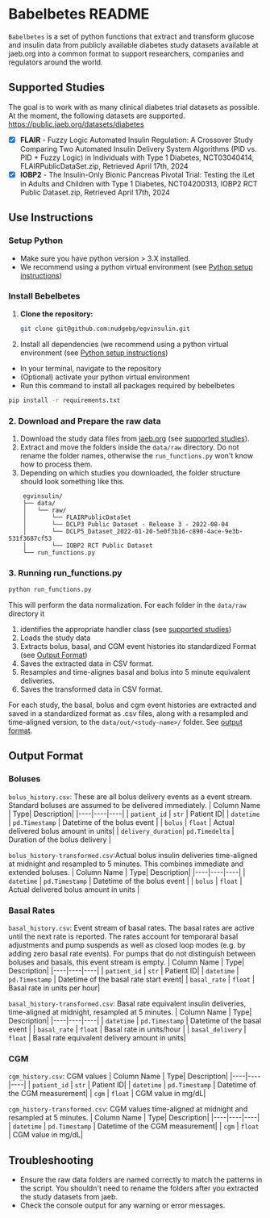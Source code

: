 # Babelbetes README

`Babelbetes` is a set of python functions that extract and transform glucose and insulin data from publicly available diabetes study datasets available at jaeb.org into a common format to support researchers, companies and regulators around the world.

## Supported Studies
The goal is to work with as many clinical diabetes trial datasets as possible. At the moment, the following datasets are supported.
https://public.jaeb.org/datasets/diabetes

 - [x] **FLAIR** - Fuzzy Logic Automated Insulin Regulation: A Crossover Study Comparing Two Automated Insulin Delivery System Algorithms (PID vs. PID + Fuzzy Logic) in Individuals with Type 1 Diabetes, NCT03040414, FLAIRPublicDataSet.zip, Retrieved April 17th, 2024 
 - [x] **IOBP2** - The Insulin-Only Bionic Pancreas Pivotal Trial: Testing the iLet in Adults and Children with Type 1 Diabetes,	NCT04200313, IOBP2 RCT Public Dataset.zip, Retrieved April 17th, 2024

## Use Instructions
### Setup Python
* Make sure you have python version > 3.X installed.
* We recommend using a python virtual environment (see [Python setup instructions](/python-setup))

### Install Bebelbetes
1. **Clone the repository:**
    ```sh
    git clone git@github.com:nudgebg/egvinsulin.git
    ```
2. Install all dependencies (we recommend using a python virtual environment (see [Python setup instructions](/python-setup))
* In your terminal, navigate to the repository
* (Optional) activate your python virtual environment 
* Run this command to install all packages required by bebelbetes
```bash 
pip install -r requirements.txt
```

### 2. Download and Prepare the raw data
 1. Download the study data files from [jaeb.org](https://public.jaeb.org/datasets/diabetes) (see [supported studies](#supported-studies)).
 2. Extract and move the folders inside the `data/raw` directory. Do not rename the folder names, otherwise the `run_functions.py` won't know how to process them.
 3. Depending on which studies you downloaded, the folder structure should look something like this.
```
    egvinsulin/
    ├── data/
    │   └── raw/
    │       └── FLAIRPublicDataSet
    │       └── DCLP3 Public Dataset - Release 3 - 2022-08-04
    │       └── DCLP5_Dataset_2022-01-20-5e0f3b16-c890-4ace-9e3b-531f3687cf53
    │       └── IOBP2 RCT Public Dataset
    └── run_functions.py
```

### 3. Running run_functions.py

```sh
python run_functions.py
```
This will perform the data normalization. For each folder in the `data/raw` directory it 
 1. identifies the appropriate handler class (see [supported studies](#supported-studies))
 2. Loads the study data
 3. Extracts bolus, basal, and CGM event histories ito standardized Format (see [Output Format](#output-format))
 4. Saves the extracted data in CSV format.
 5. Resamples and time-alignes basal and bolus into 5 minute equivalent deliveries.
 6. Saves the transformed data in CSV format.

For each study, the basal, bolus and cgm event histories are extracted and saved in a standardized format as .csv files, along with a resampled and time-aligned version, to the `data/out/<study-name>/` folder. See [output format](#output-format).


## Output Format
### Boluses
`bolus_history.csv`: These are all bolus delivery events as a event stream. Standard boluses are assumed to be delivered immediately. 
| Column Name | Type| Description|
|----|----|----|
| `patient_id`       | `str`              | Patient ID|
| `datetime`         | `pd.Timestamp`     | Datetime of the bolus event  |
| `bolus`            | `float`            | Actual delivered bolus amount in units|
| `delivery_duration`| `pd.Timedelta`     | Duration of the bolus delivery   |

`bolus_history-transformed.csv`:Actual bolus insulin deliveries time-aligned at midnight and resampled to 5 minutes. This combines immediate and extended boluses. 
| Column Name | Type| Description|
|----|----|----|
| `datetime`  | `pd.Timestamp` | Datetime of the bolus event  |
| `bolus`     | `float`        | Actual delivered bolus amount in units |

### Basal Rates
`basal_history.csv`: Event stream of basal rates. The basal rates are active until the next rate is reported. The rates account for temporaral basal adjustments and pump suspends as well as closed loop modes (e.g. by adding zero basal rate events). For pumps that do not distinguish between boluses and basals, this event stream is empty.
| Column Name  | Type| Description|
|----|----|----|
| `patient_id` | `str`              | Patient ID|
| `datetime`   | `pd.Timestamp`     | Datetime of the basal rate start  event|
| `basal_rate` | `float`            | Basal rate in units per hour|


`basal_history-transformed.csv`: Basal rate equivalent insulin deliveries, time-aligned at midnight, resampled at 5 minutes.
| Column Name | Type| Description|
|----|----|----|
| `datetime`       | `pd.Timestamp` | Datetime of the basal event  |
| `basal_rate`     | `float`        | Basal rate in units/hour |
| `basal_delivery` | `float`        | Basal rate equivalent delivery amount in units|

### CGM
`cgm_history.csv`: CGM values
| Column Name | Type| Description|
|----|----|----|
| `patient_id` | `str`              | Patient ID|
| `datetime`   | `pd.Timestamp`     | Datetime of the CGM measurement|
| `cgm`        | `float`            | CGM value in mg/dL|


`cgm_history-transformed.csv`: CGM values time-aligned at midnight and resampled at 5 minutes.
| Column Name | Type| Description|
|----|----|----|
| `datetime`  | `pd.Timestamp` | Datetime of the CGM measurement|
| `cgm`       | `float`        | CGM value in mg/dL|



## Troubleshooting
- Ensure the raw data folders are named correctly to match the patterns in the script. You shouldn't need to rename the folders after you extracted the study datasets from jaeb.
- Check the console output for any warning or error messages.